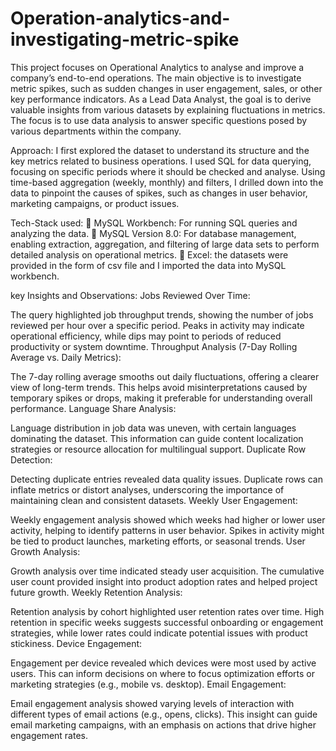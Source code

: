 # Operation-analytics-and-investigating-metric-spike

This project focuses on Operational Analytics to analyse and improve a 
company’s end-to-end operations. The main objective is to investigate metric
spikes, such as sudden changes in user engagement, sales, or other key 
performance indicators. As a Lead Data Analyst, the goal is to derive valuable 
insights from various datasets by explaining fluctuations in metrics. The focus is 
to use data analysis to answer specific questions posed by various departments 
within the company. 

Approach: 
I first explored the dataset to understand its structure and the key metrics related 
to business operations. I used SQL for data querying, focusing on specific 
periods where it should be checked and analyse. Using time-based aggregation 
(weekly, monthly) and filters, I drilled down into the data to pinpoint the causes 
of spikes, such as changes in user behavior, marketing campaigns, or product 
issues. 

Tech-Stack used: 
 MySQL Workbench: For running SQL queries and analyzing the data. 
 MySQL Version 8.0: For database management, enabling extraction, 
aggregation, and filtering of large data sets to perform detailed analysis 
on operational metrics. 
 Excel: the datasets were provided in the form of csv file and I imported 
the data into MySQL workbench. 

key Insights and Observations:
Jobs Reviewed Over Time:

The query highlighted job throughput trends, showing the number of jobs reviewed per hour over a specific period. Peaks in activity may indicate operational efficiency, while dips may point to periods of reduced productivity or system downtime.
Throughput Analysis (7-Day Rolling Average vs. Daily Metrics):

The 7-day rolling average smooths out daily fluctuations, offering a clearer view of long-term trends. This helps avoid misinterpretations caused by temporary spikes or drops, making it preferable for understanding overall performance.
Language Share Analysis:

Language distribution in job data was uneven, with certain languages dominating the dataset. This information can guide content localization strategies or resource allocation for multilingual support.
Duplicate Row Detection:

Detecting duplicate entries revealed data quality issues. Duplicate rows can inflate metrics or distort analyses, underscoring the importance of maintaining clean and consistent datasets.
Weekly User Engagement:

Weekly engagement analysis showed which weeks had higher or lower user activity, helping to identify patterns in user behavior. Spikes in activity might be tied to product launches, marketing efforts, or seasonal trends.
User Growth Analysis:

Growth analysis over time indicated steady user acquisition. The cumulative user count provided insight into product adoption rates and helped project future growth.
Weekly Retention Analysis:

Retention analysis by cohort highlighted user retention rates over time. High retention in specific weeks suggests successful onboarding or engagement strategies, while lower rates could indicate potential issues with product stickiness.
Device Engagement:

Engagement per device revealed which devices were most used by active users. This can inform decisions on where to focus optimization efforts or marketing strategies (e.g., mobile vs. desktop).
Email Engagement:

Email engagement analysis showed varying levels of interaction with different types of email actions (e.g., opens, clicks). This insight can guide email marketing campaigns, with an emphasis on actions that drive higher engagement rates.

